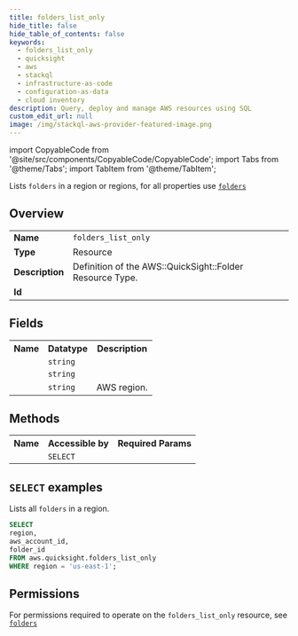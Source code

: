 ```yaml
---
title: folders_list_only
hide_title: false
hide_table_of_contents: false
keywords:
  - folders_list_only
  - quicksight
  - aws
  - stackql
  - infrastructure-as-code
  - configuration-as-data
  - cloud inventory
description: Query, deploy and manage AWS resources using SQL
custom_edit_url: null
image: /img/stackql-aws-provider-featured-image.png
---
```


import CopyableCode from '@site/src/components/CopyableCode/CopyableCode';
import Tabs from '@theme/Tabs';
import TabItem from '@theme/TabItem';

Lists <code>folders</code> in a region or regions, for all properties use <a href="/services/serviceName/folders/"><code>folders</code></a>

## Overview
<table>
<tbody>
<tr><td><b>Name</b></td><td><code>folders_list_only</code></td></tr>
<tr><td><b>Type</b></td><td>Resource</td></tr>
<tr><td><b>Description</b></td><td>Definition of the AWS::QuickSight::Folder Resource Type.</td></tr>
<tr><td><b>Id</b></td><td><CopyableCode code="aws.quicksight.folders_list_only" /></td></tr>
</tbody>
</table>

## Fields
<table>
<tbody>
<tr><th>Name</th><th>Datatype</th><th>Description</th></tr><tr><td><CopyableCode code="aws_account_id" /></td><td><code>string</code></td><td></td></tr>
<tr><td><CopyableCode code="folder_id" /></td><td><code>string</code></td><td></td></tr>
<tr><td><CopyableCode code="region" /></td><td><code>string</code></td><td>AWS region.</td></tr>
</tbody>
</table>

## Methods

<table>
<tbody>
  <tr>
    <th>Name</th>
    <th>Accessible by</th>
    <th>Required Params</th>
  </tr>
  <tr>
    <td><CopyableCode code="list_resources" /></td>
    <td><code>SELECT</code></td>
    <td><CopyableCode code="region" /></td>
  </tr>
</tbody>
</table>

## `SELECT` examples
Lists all <code>folders</code> in a region.
```sql
SELECT
region,
aws_account_id,
folder_id
FROM aws.quicksight.folders_list_only
WHERE region = 'us-east-1';
```


## Permissions

For permissions required to operate on the <code>folders_list_only</code> resource, see <a href="/services/quicksight/folders/#permissions"><code>folders</code></a>

